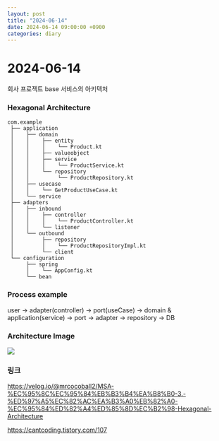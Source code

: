 ```yaml
---
layout: post
title: "2024-06-14"
date: 2024-06-14 09:00:00 +0900
categories: diary
---
```


# 2024-06-14
회사 프로젝트 base 서비스의 아키텍처
### Hexagonal Architecture
```agsl
com.example
 ├── application
 │    ├── domain
 │    │    ├── entity
 │    │    │    └── Product.kt
 │    │    ├── valueobject
 │    │    ├── service
 │    │    │    └── ProductService.kt
 │    │    └── repository
 │    │         └── ProductRepository.kt
 │    ├── usecase
 │    │    └── GetProductUseCase.kt
 │    └── service
 ├── adapters
 │    ├── inbound
 │    │    ├── controller
 │    │    │    └── ProductController.kt
 │    │    └── listener
 │    └── outbound
 │         ├── repository
 │         │    └── ProductRepositoryImpl.kt
 │         └── client
 └── configuration
      ├── spring
      │    └── AppConfig.kt
      └── bean

```

### Process example
user -> adapter(controller) -> port(useCase) -> domain & application(service) -> port -> adapter -> repository -> DB

### Architecture Image
![](https://velog.velcdn.com/images/mrcocoball2/post/1f9700dd-63d5-4800-bb5c-4e3b9c39672c/image.png)

### 링크
https://velog.io/@mrcocoball2/MSA-%EC%95%8C%EC%95%84%EB%B3%B4%EA%B8%B0-3.-%ED%97%A5%EC%82%AC%EA%B3%A0%EB%82%A0-%EC%95%84%ED%82%A4%ED%85%8D%EC%B2%98-Hexagonal-Architecture

https://cantcoding.tistory.com/107
